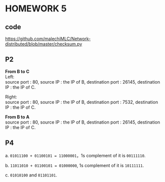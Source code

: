 # HOMEWORK 5

## code
https://github.com/malechiMLC/Network-distributed/blob/master/checksum.py

## P2  
**From B to C**    
Left:  
source port : 80, source IP : the IP of B, destination port : 26145, destination IP : the IP of C.  

Right:  
source port : 80, source IP : the IP of B, destination port : 7532, destination IP : the IP of C.  
  
**From B to A**  
source port : 80, source IP : the IP of B, destination port : 26145, destination IP : the IP of C.

## P4  
a. ```01011100 + 01100101 = 11000001```，1s complement of it is ```00111110```.  
  
b. ```11011010 + 01100101 = 01000000```, 1s complement of it is ```10111111```.  
  
c. ```01010100``` and ```01101101```.  
